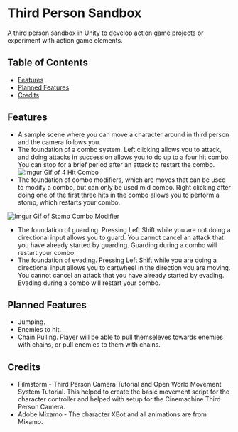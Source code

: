 # Third Person Sandbox
A third person sandbox in Unity to develop action game projects or experiment with action game elements.

## Table of Contents
* [Features](#features)
* [Planned Features](#planned)
* [Credits](#credits)

## Features <a name="features"></a>
* A sample scene where you can move a character around in third person and the camera follows you.
* The foundation of a combo system. Left clicking allows you to attack, and doing attacks in succession allows you to do up to a four hit combo. You can stop for a brief period after an attack to restart the combo.
![Imgur Gif of 4 Hit Combo](https://i.imgur.com/jfEbgGu.gif)
* The foundation of combo modifiers, which are moves that can be used to modify a combo, but can only be used mid combo. Right clicking after doing one of the first three hits in the combo allows you to perform a stomp, which restarts your combo.

![Imgur Gif of Stomp Combo Modifier](https://i.imgur.com/VDCd0GE.gif)
* The foundation of guarding. Pressing Left Shift while you are not doing a directional input allows you to guard. You cannot cancel an attack that you have already started by guarding. Guarding during a combo will restart your combo.
* The foundation of evading. Pressing Left Shift while you are doing a directional input allows you to cartwheel in the direction you are moving. You cannot cancel an attack that you have already started by evading. Evading during a combo will restart your combo.

## Planned Features <a name="planned"></a>
* Jumping.
* Enemies to hit.
* Chain Pulling. Player will be able to pull themseleves towards enemies with chains, or pull enemies to them with chains.

## Credits <a name="credits"></a>
* Filmstorm - Third Person Camera Tutorial and Open World Movement System Tutorial. This helped to create the basic movement script for the character controller and helped with setup for the Cinemachine Third Person Camera.
* Adobe Mixamo - The character XBot and all animations are from Mixamo.
